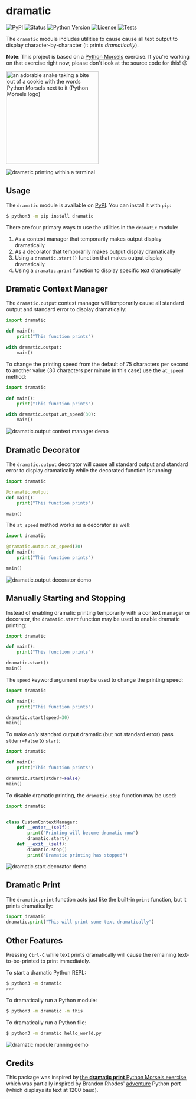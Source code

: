 dramatic
========

[![PyPI](https://img.shields.io/pypi/v/dramatic.svg "PyPI")](https://pypi.org/project/dramatic/)
[![Status](https://img.shields.io/pypi/status/dramatic.svg "Status")](https://pypi.org/project/dramatic/)
[![Python Version](https://img.shields.io/pypi/pyversions/dramatic "Python Version")](https://pypi.org/project/dramatic)
[![License](https://img.shields.io/pypi/l/dramatic "License")](https://opensource.org/licenses/MIT)
[![Tests](https://github.com/treyhunner/dramatic/actions/workflows/test.yml/badge.svg "Tests")](https://github.com/treyhunner/dramatic/actions?workflow=test)

The `dramatic` module includes utilities to cause cause all text output to display character-by-character (it prints *dramatically*).

**Note**: This project is based on a [Python Morsels](https://www.pythonmorsels.com) exercise. If you're working on that exercise right now, please don't look at the source code for this! 😉

<a href="https://www.pythonmorsels.com">
    <img src="https://raw.githubusercontent.com/treyhunner/dramatic/main/screenshots/python-morsels-logo.png" alt="an adorable snake taking a bite out of a cookie with the words Python Morsels next to it (Python Morsels logo)" width="250">
</a>


![dramatic printing within a terminal](https://github.com/treyhunner/dramatic/blob/main/screenshots/repl.gif)


Usage
-----

The `dramatic` module is available on [PyPI][].
You can install it with `pip`:

```bash
$ python3 -m pip install dramatic
```

There are four primary ways to use the utilities in the `dramatic` module:

1. As a context manager that temporarily makes output display dramatically
2. As a decorator that temporarily makes output display dramatically
3. Using a `dramatic.start()` function that makes output display dramatically
4. Using a `dramatic.print` function to display specific text dramatically


Dramatic Context Manager
------------------------

The `dramatic.output` context manager will temporarily cause all standard output and standard error to display dramatically:

```python
import dramatic

def main():
    print("This function prints")

with dramatic.output:
    main()
```

To change the printing speed from the default of 75 characters per second to another value (30 characters per minute in this case) use the `at_speed` method:


```python
import dramatic

def main():
    print("This function prints")

with dramatic.output.at_speed(30):
    main()
```

![dramatic.output context manager demo](https://github.com/treyhunner/dramatic/blob/main/screenshots/context.gif)


Dramatic Decorator
------------------

The `dramatic.output` decorator will cause all standard output and standard error to display dramatically while the decorated function is running:

```python
import dramatic

@dramatic.output
def main():
    print("This function prints")

main()
```

The `at_speed` method works as a decorator as well:


```python
import dramatic

@dramatic.output.at_speed(30)
def main():
    print("This function prints")

main()
```

![dramatic.output decorator demo](https://github.com/treyhunner/dramatic/blob/main/screenshots/decorator.gif)


Manually Starting and Stopping
------------------------------

Instead of enabling dramatic printing temporarily with a context manager or decorator, the `dramatic.start` function may be used to enable dramatic printing:

```python
import dramatic

def main():
    print("This function prints")

dramatic.start()
main()
```

The `speed` keyword argument may be used to change the printing speed:

```python
import dramatic

def main():
    print("This function prints")

dramatic.start(speed=30)
main()
```

To make *only* standard output dramatic (but not standard error) pass `stderr=False` to `start`:

```python
import dramatic

def main():
    print("This function prints")

dramatic.start(stderr=False)
main()
```

To disable dramatic printing, the `dramatic.stop` function may be used:

```python
import dramatic


class CustomContextManager:
    def __enter__(self):
        print("Printing will become dramatic now")
        dramatic.start()
    def __exit__(self):
        dramatic.stop()
        print("Dramatic printing has stopped")
```

![dramatic.start decorator demo](https://github.com/treyhunner/dramatic/blob/main/screenshots/start.gif)


Dramatic Print
--------------

The `dramatic.print` function acts just like the built-in `print` function, but it prints dramatically:

```python
import dramatic
dramatic.print("This will print some text dramatically")
```


Other Features
--------------

Pressing `Ctrl-C` while text prints dramatically will cause the remaining text-to-be-printed to print immediately.

To start a dramatic Python REPL:

```bash
$ python3 -m dramatic
>>>
```

To dramatically run a Python module:

```bash
$ python3 -m dramatic -m this
```

To dramatically run a Python file:

```bash
$ python3 -m dramatic hello_world.py
```

![dramatic module running demo](https://github.com/treyhunner/dramatic/blob/main/screenshots/module.gif)


Credits
-------

This package was inspired by [the **dramatic print** Python Morsels exercise][dramatic print], which was partially inspired by Brandon Rhodes' [adventure][] Python port (which displays its text at 1200 baud).


[pypi]: https://pypi.org/project/dramatic/
[dramatic print]: https://www.pythonmorsels.com/exercises/57338fa2ecc342e3bad18afdbf12aacd/
[adventure]: https://pypi.org/project/adventure/
